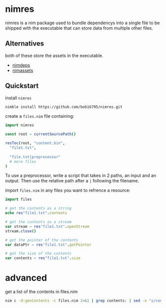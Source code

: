 # nimres

nimres is a nim package used to bundle dependencys into a single file to be shipped with the executable that can store data from multiple other files.

## Alternatives

both of these store the assets in the executable.

- [nimdeps](https://github.com/genotrance/nimdeps)
- [nimassets](https://github.com/xmonader/nimassets)
## Quickstart

install `nimres`

```bash
nimble install https://github.com/bob16795/nimres.git
```

create a `files.nim` file containing:

```nim
import nimres

const root = currentSourcePath()

resToc(root, "content.bin",
  "file1.txt",
  
  "file.txt|preprocessor"
  # more files
)
```

To use a preprocessor, write a script that takes in 2 paths, an input and an output.
Then use the relative path after a `|` following the filename.

import `files.nim` in any files you want to refrence a resource:

```nim
import files

# get the contents as a string
echo res"file1.txt".contents

# get the contents as a stream
var stream = res"file1.txt".openStream
stream.close()

# get the pointer of the contents
var dataPtr = res"file1.txt".getPointer

# get the size of the contents
var contents = res"file1.txt".size
```

# advanced

get a list of the contents in files.nim

```bash
nim c -d:genContents -c files.nim 2>&1 | grep contents: | sed -e "s/contents: //" -e "s\#$$PWD/\#\#g"
```
